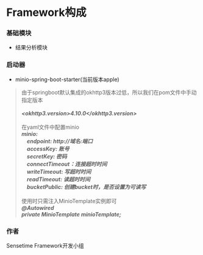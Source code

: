 # Framework构成

### 基础模块
* 结果分析模块

### 启动器
* minio-spring-boot-starter(当前版本apple)
> 由于springboot默认集成的okhttp3版本过低，所以我们在pom文件中手动指定版本<br>
> <br>
> ___<okhttp3.version>4.10.0</okhttp3.version>___<br>
> <br>
> 在yaml文件中配置minio<br>
> ___minio:<br>
> &emsp;endpoint: http://域名:端口<br>
> &emsp;accessKey: 账号<br>
> &emsp;secretKey: 密码<br>
> &emsp;connectTimeout：连接超时时间<br>
> &emsp;writeTimeout: 写超时时间<br>
> &emsp;readTimeout: 读超时时间<br>
> &emsp;bucketPublic: 创建bucket时，是否设置为可读写<br>___
> <br>
> 使用时只需注入MinioTemplate实例即可<br>
> ___@Autowired<br>
> private MinioTemplate minioTemplate;___

### 作者
Sensetime Framework开发小组